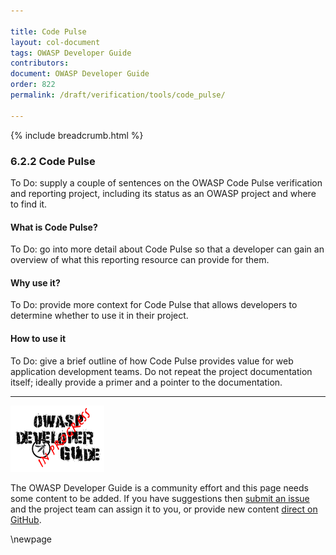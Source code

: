 ```yaml
---

title: Code Pulse
layout: col-document
tags: OWASP Developer Guide
contributors:
document: OWASP Developer Guide
order: 822
permalink: /draft/verification/tools/code_pulse/

---
```


{% include breadcrumb.html %}

### 6.2.2 Code Pulse

To Do: supply a couple of sentences on the OWASP Code Pulse verification and reporting project,
including its status as an OWASP project and where to find it.

#### What is Code Pulse?

To Do: go into more detail about Code Pulse so that a developer
can gain an overview of what this reporting resource can provide for them.

#### Why use it?

To Do: provide more context for Code Pulse that allows developers to determine whether to use it in their project.

#### How to use it

To Do: give a brief outline of how Code Pulse provides value for web application development teams.
Do not repeat the project documentation itself; ideally provide a primer and a pointer to the documentation.

----

![Developer Guide](../../../assets/images/dg_wip.png "OWASP Developer Guide")

The OWASP Developer Guide is a community effort and this page needs some content to be added.
If you have suggestions then [submit an issue][issue080202] and the project team can assign it to you,
or provide new content [direct on GitHub][edit080202].

[issue080202]: https://github.com/OWASP/www-project-developer-guide/issues/new?labels=content&template=request.md&title=Update:%2008-verification/02-tools/02-code-pulse
[edit080202]: https://github.com/OWASP/www-project-developer-guide/blob/main/draft/08-verification/02-tools/02-code-pulse.md

\newpage
